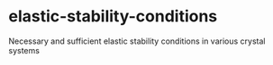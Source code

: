# elastic-stability-conditions
Necessary and sufficient elastic stability conditions in various crystal systems
